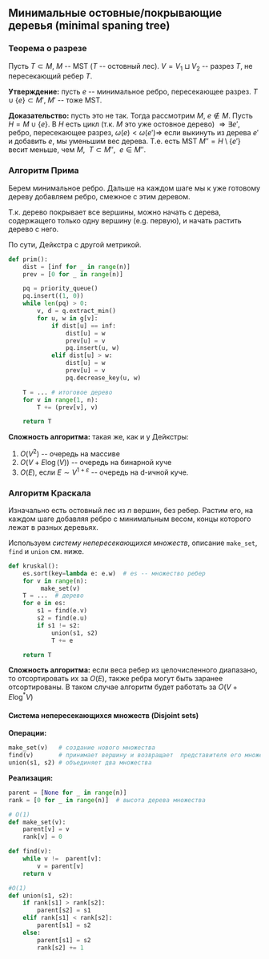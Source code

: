 ## Минимальные остовные/покрывающие деревья (minimal spaning tree)

### Теорема о разрезе

Пусть $T \subset M$, $M$ -- MST ($T$ -- остовный лес). $V = V_1 \sqcup V_2$ -- разрез $T$, не пересекающий ребер $T$.

**Утверждение:** пусть $e$ -- минимальное ребро, пересекающее разрез. $T\cup \{e\} \subset M'$, $M'$ -- тоже MST.

**Доказательство:** пусть это не так. Тогда рассмотрим $M$, $e\notin M$. Пусть $H = M\cup \{e\}$. В $H$ есть цикл (т.к. $M$ это уже остовное дерево) $\Rightarrow \exists e'$, ребро, пересекающее разрез, $\omega(e) < \omega(e') \Rightarrow$ если выкинуть из дерева $e'$ и добавить $e$, мы уменьшим вес дерева. Т.е. есть MST $M'' = H \setminus \{e'\}$ весит меньше, чем $M, \ \ T\subset M'', \ \ e\in M''$.

### Алгоритм Прима

Берем минимальное ребро. Дальше на каждом шаге мы к уже готовому дереву добавляем ребро, смежное с этим деревом.

Т.к. дерево покрывает все вершины, можно начать с дерева, содержащего только одну вершину (e.g. первую), и начать растить дерево с него.

По сути, Дейкстра с другой метрикой.

```python
def prim():
    dist = [inf for _ in range(n)]
    prev = [0 for _ in range(n)]

    pq = priority_queue()
    pq.insert((1, 0))
    while len(pq) > 0:
        v, d = q.extract_min()
        for u, w in g[v]:
            if dist[u] == inf:
                dist[u] = w
                prev[u] = v
                pq.insert(u, w)
            elif dist[u] > w:
                dist[u] = w
                prev[u] = v
                pq.decrease_key(u, w)

    T = ... # итоговое дерево
    for v in range(1, n):
        T += (prev[v], v)

    return T
```

**Сложность алгоритма:** такая же, как и у Дейкстры:
1. $O(V^2)$ -- очередь на массиве
2. $O(V+E\log(V))$ -- очередь на бинарной куче
3. $O(E)$, если $E\sim V^{1+\varepsilon}$ -- очередь на d-ичной куче.

### Алгоритм Краскала

Изначально есть остовный лес из $n$ вершин, без ребер. Растим его, на каждом шаге добавляя ребро с минимальным весом, концы которого лежат в разных деревьях.

Используем *систему непересекающихся множеств*, описание `make_set`, `find` и `union` см. ниже.

```python
def kruskal():
    es.sort(key=lambda e: e.w)  # es -- множество ребер
    for v in range(n):
         make_set(v)
    T = ...  # дерево
    for e in es:
        s1 = find(e.v)
        s2 = find(e.u)
        if s1 != s2:
            union(s1, s2)
            T += e

    return T
```

**Сложность алгоритма:** если веса ребер из целочисленного диапазано, то отсортировать их за $O(E)$, также ребра могут быть заранее отсортированы. В таком случае алгоритм будет работать за $O(V + E\log^*V)$

#### Система непересекающихся множеств (Disjoint sets)

**Операции:**
```python
make_set(v)   # создание нового множества
find(v)       # принимает вершину и возвращает  представителя его множества
union(s1, s2) # объединяет два множества
```

**Реализация:**
```python
parent = [None for _ in range(n)]
rank = [0 for _ in range(n)]  # высота дерева множества

# O(1)
def make_set(v):
    parent[v] = v
    rank[v] = 0

def find(v):
    while v !=  parent[v]:
        v = parent[v]
    return v

#O(1)
def union(s1, s2):
    if rank[s1] > rank[s2]:
        parent[s2] = s1
    elif rank[s1] < rank[s2]:
        parent[s1] = s2
    else:
        parent[s1] = s2
        rank[s2] += 1
```
